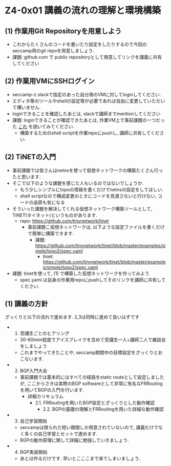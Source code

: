 # Z4-0x01 講義の流れの理解と環境構築

## (1) 作業用Git Repositoryを用意しよう

- これからたくさんのコードを書いたり設定をしたりするので今回のseccamp用のgit repoを用意しましょう.
- 課題: github.com で public repositoryとして用意してリンクを講義に共有してください

## (2) 作業用VMにSSHログイン

- seccamp-z slackで指定のあった自分用のVMに対してloginしてください.
- エディタ等のツールやshellの設定等が必要であれば自由に変更していただいて構いません.
- loginできることを確認したあとは, slackで講師までmentionしてください
- 課題: loginできることが確認できたあとは, 作業VM上で事前課題の一つだった
  [これ](https://gist.github.com/slankdev/97f818b267ebec89a6d2a68574124523#%E6%BC%94%E7%BF%92%E8%AA%B2%E9%A1%8C-virtual-network-playground-2)
  を説いてみてください.
	- 構築するためのshell scriptを作業repoにpushし, 講師に共有してください.

## (2) TiNETの入門

- 事前課題では皆さんはnetnsを使って仮想ネットワークの構築たくさん行ったと思います.
- そこで以下のような課題を感じた人もいるのではないでしょうか.
	- もう少しシンプルにtopoの情報を書くだけでnetnsの設定をしてほしい.
	- shell scriptなので構成変更のときにコードを見渡さないと行けない, コードの品質も気になる
- そういった課題を解決してくれる仮想ネットワーク構築ツールとして, TiNET(タイネット)というものがあります.
  - repo: https://github.com/tinynetwork/tinet
	- 事前課題こ仮想ネットワークは, 以下ような設定ファイルを書くだけで簡単に構築できます.
	  - 課題: https://github.com/tinynetwork/tinet/blob/master/examples/simple/topo2/spec.yaml
		- tinet: https://github.com/tinynetwork/tinet/blob/master/examples/simple/topo2/spec.yaml
- 課題: tinetを使って, (1) で構築した仮想ネットワークを作ってみよう
	- spec.yaml は自身の作業用repoにpushしてそのリンクを講師に共有してください.

## (1) 講義の方針

ざっくりと以下の流れで進めます. 2,3は同時に進めて良いはずです

- 1. 受講生ごとのヒアリング
	- 30-60mim程度でアイスブレイクを含めて受講生一人+講師二人で雑談会をしましょう
	- これまでやってきたことや, seccamp期間中の目標設定をざっくりとおこないます.
- 2. BGP入門大会
  - 事前課題では基本的にはすべての経路をstatic routeとして設定しましたが,
	  ここからさきは実際のBGP softwareとして非常に有名なFRRoutingを用いてBGPの入門を行います.
	- 詳細カリキュラム
	  - 2.1. FRRoutingを用いたBGP設定とざっくりとした動作確認
		- 2.2. BGPの基礎の理解とFRRoutingを用いた詳細な動作確認
- 3. 自己学習開始
	- seccampは限られた短い期間しか用意されていないので,
	  講義だけでなく多くの自己学習とセットで進めます.
	- BGPの動作原理に関して詳細に勉強していきましょう.
- 4. BGP実装開始
  - あとは作るだけです. 早いとこここまで来てしまいましょう.
